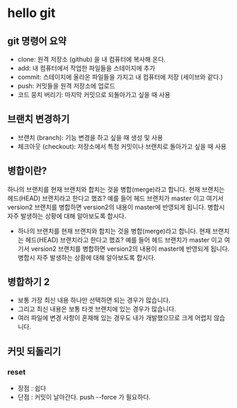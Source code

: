 # hello git

## git 명령어 요약

- clone: 원격 저장소 (github) 을 내 컴퓨터에 복사해 온다.
- add: 내 컴퓨터에서 작업한 파일들을 스테이지에 추가
- commit: 스테이지에 올라온 파일들을 가지고 내 컴퓨터에 저장 (세이브와 같다.)
- push: 커밋들을 원격 저장소에 업로드
- 코드 뭉치 버리기: 마지막 커밋으로 되돌아가고 싶을 때 사용

## 브랜치 변경하기

- 브랜치 (branch): 기능 변경을 하고 싶을 때 생성 및 사용
- 체크아웃 (checkout): 저장소에서 특정 커밋이나 브랜치로 돌아가고 싶을 때 사용

## 병합이란?

하나의 브랜치를 현재 브랜치와 합치는 것을 병합(merge)라고 합니다. 현재 브랜치는 헤드(HEAD) 브랜치라고 한다고 했죠? 예를 들어 헤드 브랜치가 master 이고 여기서 version2 브랜치를 병합하면 version2의 내용이 master에 반영되게 됩니다. 병합시 자주 발생하는 상황에 대해 알아보도록 합시다.
- 하나의 브랜치를 현재 브랜치와 합치는 것을 병합(merge)라고 합니다. 현재 브랜치는 헤드(HEAD) 브랜치라고 한다고 했죠? 예를 들어 헤드 브랜치가 master 이고 여기서 version2 브랜치를 병합하면 version2의 내용이 master에 반영되게 됩니다. 병합시 자주 발생하는 상황에 대해 알아보도록 합시다. 

## 병합하기 2

- 보통 가장 최신 내용 하나만 선택하면 되는 경우가 많습니다.
- 그리고 최신 내용은 보통 타겟 브랜치에 있는 경우가 많습니다.
- 여러 파일에 변경 사항이 혼재해 있는 경우도 내가 개발했으므로 크게 어렵지 않습니다.

## 커밋 되돌리기

### reset

- 장점 : 쉽다
- 단점 : 커밋이 날아간다. push --force 가 필요하다.